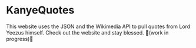 # KanyeQuotes
This website uses the JSON and the Wikimedia API to pull quotes from Lord Yeezus himself. Check out the website and stay blessed. 🚧(work in progress)🚧
